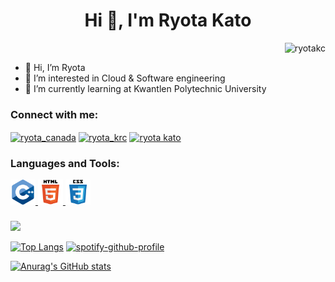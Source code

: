 <h1 align="center">Hi 👋, I'm Ryota Kato</h1>
<p align="right"> <img src="https://komarev.com/ghpvc/?username=ryotakc&label=Profile%20views&color=0e75b6&style=flat" alt="ryotakc" /> </p>


<!--
**ryotakc/ryotakc** is a ✨ _special_ ✨ repository because its `README.md` (this file) appears on your GitHub profile.-->


- 👋 Hi, I’m Ryota
- 👀 I’m interested in Cloud & Software engineering
- 🌱 I’m currently learning at Kwantlen Polytechnic University

<h3 align="left">Connect with me:</h3>
<a href="https://twitter.com/ryota_canada" target="blank"><img align="center" src="https://raw.githubusercontent.com/rahuldkjain/github-profile-readme-generator/master/src/images/icons/Social/twitter.svg" alt="ryota_canada" height="30" width="40" /></a>
<a href="https://instagram.com/ryota_krc" target="blank"><img align="center" src="https://raw.githubusercontent.com/rahuldkjain/github-profile-readme-generator/master/src/images/icons/Social/instagram.svg" alt="ryota_krc" height="30" width="40" /></a>
<a href="https://fb.com/" target="blank"><img align="center" src="https://raw.githubusercontent.com/rahuldkjain/github-profile-readme-generator/master/src/images/icons/Social/facebook.svg" alt="ryota kato" height="30" width="40" /></a>
<h3 align="left"></h3>

<h3 align="left">Languages and Tools:</h3>
<p align="left">  <a href="https://www.w3schools.com/cpp/" target="_blank" rel="noreferrer"> <img src="https://raw.githubusercontent.com/devicons/devicon/master/icons/cplusplus/cplusplus-original.svg" alt="cplusplus" width="40" height="40"/> </a> <a href="https://www.w3.org/html/" target="_blank" rel="noreferrer"> <img src="https://raw.githubusercontent.com/devicons/devicon/master/icons/html5/html5-original-wordmark.svg" alt="html5" width="40" height="40"/> </a> <a href="https://www.w3schools.com/css/" target="_blank" rel="noreferrer"> <img src="https://raw.githubusercontent.com/devicons/devicon/master/icons/css3/css3-original-wordmark.svg" alt="css3" width="40" height="40"/> </a> </p>
<h3 align="left"></h3>

<!---
RyotaKC/RyotaKC is a ✨ special ✨ repository because its `README.md` (this file) appears on your GitHub profile.
You can click the Preview link to take a look at your changes.
--->

![](https://github-profile-summary-cards.vercel.app/api/cards/profile-details?username=ryotakc&theme=github_dark)

[![Top Langs](https://github-readme-stats.vercel.app/api/top-langs/?username=ryotakc&layout=compact&theme=algolia)](https://github.com/anuraghazra/github-readme-stats) [![spotify-github-profile](https://spotify-github-profile.vercel.app/api/view?uid=31qgnjwjnpxi27yvkwzzgca5ecxi&cover_image=true&theme=novatorem&show_offline=false&background_color=121212&bar_color=53b14f&bar_color_cover=false)](https://github.com/kittinan/spotify-github-profile)

[![Anurag's GitHub stats](https://github-readme-stats.vercel.app/api?username=ryotakc&theme=algolia&show_icons=true)](https://github.com/anuraghazra/github-readme-stats)  
